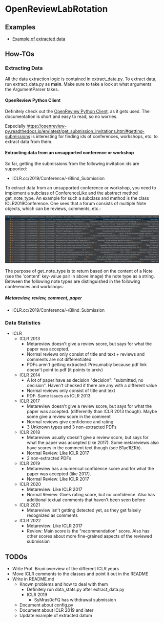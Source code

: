 # OpenReviewLabRotation

## Examples

* [Example of extracted data](https://github.com/HSinger04/OpenReviewLabRotation/blob/main/assets/SkgkJn05YX.json)

## How-TOs

### Extracting Data

All the data extraction logic is contained in extract_data.py.
To extract data, run extract_data.py as __main__. Make sure to take a look at what arguments the ArgumentParser takes.

#### OpenReview Python Client

Definitely check out the [OpenReview Python Client](https://openreview-py.readthedocs.io/en/latest/), as it gets used. 
The documentation is short and easy to read, so no worries. 

Especially https://openreview-py.readthedocs.io/en/latest/get_submission_invitations.html#getting-submissions
 is interesting for finding ids of conferences, workshops, etc. to extract data from them.



#### Extracting data from an unsupported conference or workshop

So far, getting the submissions from the following invitation ids are supported:

* ICLR.cc/2019/Conference/-/Blind_Submission

To extract data from an unsupported conference or workshop, you need to implement a 
subclass of ConferenceLike and the abstract method get_note_type. An example for such a subclass and method
is the class ICLR2019Conference. One sees that a forum consists
of multiple Note objects, which can be reviews, comments, etc.:

<div align="center">
  <img src="https://github.com/HSinger04/OpenReviewLabRotation/blob/main/assets/forum_and_notes.png">
</div>

The purpose of get_note_type is
to return based on the content of a Note (see the 'content' key-value pair in above image)
the note type as a string. Between the following note types are distinguished in the following conferences and workshops:

##### Metareview, review, comment, paper

* ICLR.cc/2019/Conference/-/Blind_Submission

### Data Statistics

* ICLR
  * ICLR 2013
    * Metareview doesn't give a review score, but says for what the paper was accepted.
    * Normal reviews only consist of title and text + reviews and comments are not differentiated
    * PDFs aren't getting extracted. Presumably because pdf link doesn't point to pdf (it points to arxiv)
  * ICLR 2014
    * A lot of paper have as decision "decision": "submitted, no decision". Haven't checked if there are any with a different value
    * Normal reviews only consist of title and text
    * PDF: Same issues as ICLR 2013
  * ICLR 2017
    * Metareview doesn't give a review score, but says for what the paper was accepted. (differently than ICLR 2013 though). Maybe some give a review score in the comment
    * Normal reviews give confidence and rating
    * 3 Unknown types and 3 non-extracted PDFs
  * ICLR 2018
    * Metareview usually doesn't give a review score, but says for what the paper was accepted (like 2017). Some metareviews also have scores in the comment text though (see B1ae1lZRb).
    * Normal Review: Like ICLR 2017
    * 2 non-extracted PDFs
  * ICLR 2019
    * Metareview has a numerical confidence score and for what the paper was accepted (like 2017). 
    * Normal Review: Like ICLR 2017
  * ICLR 2020
    * Metareview: Like ICLR 2017
    * Normal Review: Gives rating score, but no confidence. Also has additional textual comments that haven't been seen before
  * ICLR 2021
    * Metareview isn't getting detected yet, as they get falsely recognized as comments
  * ICLR 2022
    * Metareview: Like ICLR 2017
    * Review: Main score is the "recommendation" score. Also has other scores about more fine-grained aspects of the reviewed submission
## TODOs

* Write Prof. Bruni overview of the different ICLR years
* Move ICLR comments to the classes and point it out in the README
* Write in README.md
  * Known problems and how to deal with them
    * Definitely run data_stats.py after extract_data.py  
    * ICLR 2019
      * SyMras0cFQ has withdrawal submission
  * Document about config.py
  * Document about ICLR 2019 and later
  * Update example of extracted datum

